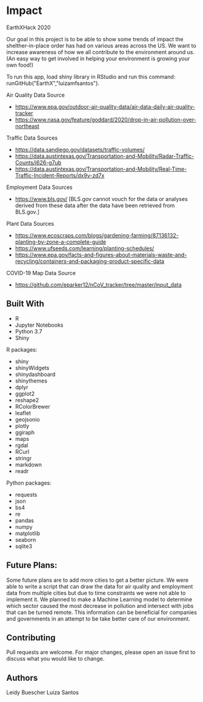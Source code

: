 # Impact

EarthXHack 2020

Our goal in this project is to be able to show some trends of impact the shelther-in-place order has had on various areas across the US. We want to increase awareness of how we all contribute to the environment around us. (An easy way to get involved in helping your environment is growing your own food!)

To run this app, load shiny library in RStudio and run this command: runGitHub("EarthX","luizamfsantos").


Air Quality Data Source

  - https://www.epa.gov/outdoor-air-quality-data/air-data-daily-air-quality-tracker
  - https://www.nasa.gov/feature/goddard/2020/drop-in-air-pollution-over-northeast

Traffic Data Sources

  - https://data.sandiego.gov/datasets/traffic-volumes/
  - https://data.austintexas.gov/Transportation-and-Mobility/Radar-Traffic-Counts/i626-g7ub
  - https://data.austintexas.gov/Transportation-and-Mobility/Real-Time-Traffic-Incident-Reports/dx9v-zd7x
  
Employment Data Sources  

  - https://www.bls.gov/
  [BLS.gov cannot vouch for the data or analyses derived from these data after the data have been retrieved from BLS.gov.]
  
Plant Data Sources

  - https://www.ecoscraps.com/blogs/gardening-farming/87136132-planting-by-zone-a-complete-guide
  - https://www.ufseeds.com/learning/planting-schedules/
  - https://www.epa.gov/facts-and-figures-about-materials-waste-and-recycling/containers-and-packaging-product-specific-data
  
COVID-19 Map Data Source

  - https://github.com/eparker12/nCoV_tracker/tree/master/input_data
  
## Built With
- R
- Jupyter Notebooks
- Python 3.7
- Shiny

R packages:
- shiny
- shinyWidgets
- shinydashboard
- shinythemes
- dplyr
- ggplot2
- reshape2
- RColorBrewer
- leaflet
- geojsonio
- plotly
- ggiraph
- maps
- rgdal
- RCurl
- stringr
- markdown
- readr

Python packages:
- requests
- json
- bs4
- re
- pandas
- numpy
- matplotlib
- seaborn
- sqlite3

## Future Plans:
Some future plans are to add more cities to get a better picture. We were able to write a script that can draw the data for air quality and employment data from multiple cities but due to time constraints we were not able to implement it. We planned to make a Machine Learning model to determine which sector caused the most decrease in pollution and intersect with jobs that can be turned remote. This information can be beneficial for companies and governments in an attempt to be take better care of our environment. 

## Contributing
Pull requests are welcome. For major changes, please open an issue first to discuss what you would like to change.

## Authors 
Leidy Buescher
Luiza Santos



